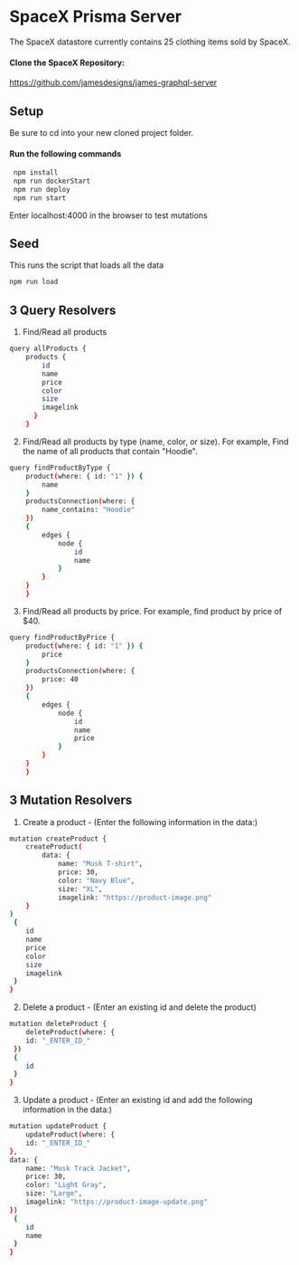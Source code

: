 # SpaceX Prisma Server
The SpaceX datastore currently contains 25 clothing items sold by SpaceX. 

#### Clone the SpaceX Repository:
https://github.com/jamesdesigns/james-graphql-server

## Setup
Be sure to cd into your new cloned project folder.

#### Run the following commands
```bash
 npm install
 npm run dockerStart
 npm run deploy
 npm run start
 ```

Enter localhost:4000 in the browser to test mutations

## Seed
This runs the script that loads all the data
```bash
npm run load
```

## 3 Query Resolvers
1. Find/Read all products
```bash
query allProducts { 
    products { 
        id 
        name 
        price 
        color 
        size 
        imagelink 
      } 
    }
```

2. Find/Read all products by type (name, color, or size). For example, Find the name of all products that contain "Hoodie".
```bash
query findProductByType { 
    product(where: { id: "1" }) {
        name
    }
    productsConnection(where: {
        name_contains: "Hoodie"
    })
    {
        edges {
            node {
                id
                name
            }
        }
    }
    }
```

3. Find/Read all products by price. For example, find product by price of $40. 
```bash
query findProductByPrice { 
    product(where: { id: "1" }) {
        price
    }
    productsConnection(where: {
        price: 40
    })
    {
        edges {
            node {
                id
                name
                price
            }
        }
    }
    }
```

## 3 Mutation Resolvers

1. Create a product - (Enter the following information in the data:)
```bash
mutation createProduct { 
    createProduct(
        data: { 
            name: "Musk T-shirt",
            price: 30,
            color: "Navy Blue",
            size: "XL",
            imagelink: "https://product-image.png"
    }
)
 {
    id
    name
    price
    color
    size
    imagelink
 }
}
```

2. Delete a product - (Enter an existing id and delete the product)
```bash
mutation deleteProduct { 
    deleteProduct(where: {
    id: "_ENTER_ID_"
 })
 {
    id
 }
}
```

3. Update a product - (Enter an existing id and add the following information in the data:)
```bash
mutation updateProduct { 
    updateProduct(where: {
    id: "_ENTER_ID_"
},
data: {
    name: "Musk Track Jacket",
    price: 30,
    color: "Light Gray",
    size: "Large",
    imagelink: "https://product-image-update.png"
})
 {
    id
    name
 }
}
```

